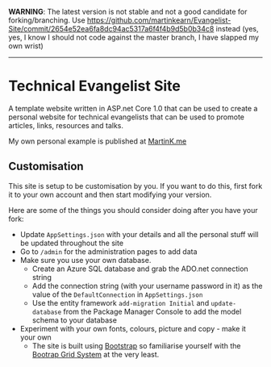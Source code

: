 **WARNING**: The latest version is not stable and not a good candidate for forking/branching. Use https://github.com/martinkearn/Evangelist-Site/commit/2654e52ea6fa8dc94ac5317a6f4f4b9d5b0b34c8 instead (yes, yes, I know I should not code against the master branch, I have slapped my own wrist)

* * *

# Technical Evangelist Site
A template website written in ASP.net Core 1.0 that can be used to create a personal website for technical evangelists that can be used to promote articles, links, resources and talks. 

My own personal example is published at [MartinK.me](http://MartinK.me)

## Customisation
This site is setup to be customisation by you. If you want to do this, first fork it to your own account and then start modifying your version.

Here are some of the things you should consider doing after you have your fork:
* Update `AppSettings.json` with your details and all the personal stuff will be updated throughout the site
* Go to `/admin` for the administration pages to add data
* Make sure you use your own database. 
  * Create an Azure SQL database and grab the ADO.net connection string
  * Add the connection string (with your username password in it) as the value of the `DefaultConnection` in `AppSettings.json`
  * Use the entity framework `add-migration Initial` and `update-database` from the Package Manager Console to add the model schema to your database
* Experiment with your own fonts, colours, picture and copy - make it your own
  * The site is built using [Bootstrap](http://getbootstrap.com/) so familiarise yourself with the [Bootrap Grid System](http://getbootstrap.com/css/#grid) at the very least.
